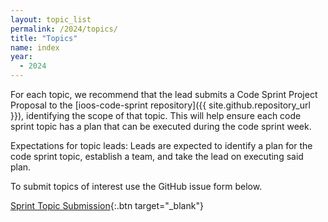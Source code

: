 ```yaml
---
layout: topic_list
permalink: /2024/topics/
title: "Topics"
name: index
year: 
  - 2024
---
```


For each topic, we recommend that the lead submits a Code Sprint Project Proposal to the [ioos-code-sprint repository]({{ site.github.repository_url }}), identifying the scope of that topic. 
This will help ensure each code sprint topic has a plan that can be executed during the code sprint week.

Expectations for topic leads: Leads are expected to identify a plan for the code sprint topic, establish a team, and take the lead on executing said plan.

To submit topics of interest use the GitHub issue form below.

[Sprint Topic Submission](https://github.com/ioos/ioos-code-sprint/issues/new?assignees=mathewbiddle%2Cmwengren&labels=code+sprint+topic&projects=&template=code-sprint-project-proposal.yml&title=%5BProject+Proposal%5D%3A+){:.btn target="_blank"}
